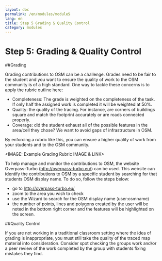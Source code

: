 ```yaml
---
layout: doc
permalink: /en/modules/module5 
lang: en
title: Step 5 Grading & Quality Control
category: modules
---
```


# Step 5: Grading & Quality Control
##Grading

Grading contributions to OSM can be a challenge.  Grades need to be fair to the student and you want to ensure the quality of work to the OSM community is of a high standard.  One way to tackle these concerns is to apply the rubric outline here:

* Completeness: The grade is weighted on the completeness of the task.  If only half the assigned work is completed it will be weighted at 50%.
* Quality: the quality of the tracing. For instance, are corners of buildings square and match the footprint accurately or are roads connected properly.
* Coverage: did the student exhaust all of the possible features in the area/cell they chose?  We want to avoid gaps of infrastructure in OSM.

By enforcing a rubric like this, you can ensure a higher quality of work from your students and to the OSM community.

<IMAGE: Example Grading Rubric IMAGE & LINK> 

To help manage and monitor the contributions to OSM, the website Overpass-Turbo (http://overpass-turbo.eu/) can be used.  This website can identify the contributions to OSM by a specific student by searching for that students OSM display name.  To do so, follow the steps below:

* go to http://overpass-turbo.eu/
* zoom to the area you wish to check
* use the Wizard  to search for the OSM display name (user:osmname)
* the number of points, lines and polygons created by the user will be noted in the bottom right corner and the features will be highlighted on the screen.

##Quality Control

If you are not working in a traditional classroom setting where the idea of grading is inappropriate, you must still take the quality of the traced map material into consideration.   Consider spot checking the groups work and/or a peer review of the work completed by the group with students fixing mistakes they find.
